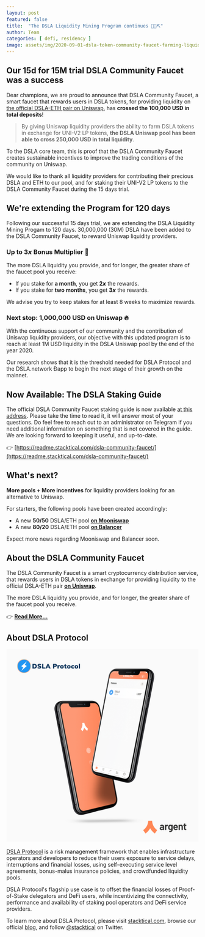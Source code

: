 ```yaml
---
layout: post
featured: false
title:  "The DSLA Liquidity Mining Program continues 🦄💎⛏"
author: Team
categories: [ defi, residency ]
image: assets/img/2020-09-01-dsla-token-community-faucet-farming-liquidity-mining-update.jpg
---
```


## Our 15d for 15M trial DSLA Community Faucet was a success

Dear champions, we are proud to announce that DSLA Community Faucet, a smart faucet that rewards users in DSLA tokens, for providing liquidity on [the official DSLA-ETH pair on Uniswap](https://uniswap.info/pair/0xd0fbb87e47da9987d345dbdf3a34d4266cf5ebe9), has **crossed the 100,000 USD in total deposits**!  

> By giving Uniswap liquidity providers the ability to farm DSLA tokens in exchange for UNI-V2 LP tokens, **the DSLA Uniswap pool has been able to cross 250,000 USD in total liquidity**.  

To the DSLA core team, this is proof that the DSLA Community Faucet creates sustainable incentives to improve the trading conditions of the community on Uniswap. 

We would like to thank all liquidity providers for contributing their precious DSLA and ETH to our pool, and for staking their UNI-V2 LP tokens to the DSLA Community Faucet during the 15 days trial.

## We're extending the Program for 120 days

Following our successful 15 days trial, we are extending the DSLA Liquidity Mining Progam to 120 days. 30,000,000 (30M) DSLA have been added to the DSLA Community Faucet, to reward Uniswap liquidity providers.

### Up to 3𝙭 Bonus Multiplier 🐋

The more DSLA liquidity you provide, and for longer, the greater share of the faucet pool you receive:

* If you stake for **a month**, you get **2𝙭** the rewards.  
* If you stake for **two months**, you get **3𝙭** the rewards.   

We advise you try to keep stakes for at least 8 weeks to maximize rewards.

### Next stop: 1,000,000 USD on Uniswap 🔥

With the continuous support of our community and the contribution of Uniswap liquidity providers, our objective with this updated program is to reach at least 1M USD liquidity in the DSLA Uniswap pool by the end of the year 2020. 

Our research shows that it is the threshold needed for DSLA Protocol and the DSLA.network Ðapp to begin the next stage of their growth on the mainnet.

## Now Available: The DSLA Staking Guide

The official DSLA Community Faucet staking guide is now available [at this address](https://readme.stacktical.com/dsla-community-faucet/). Please take the time to read it, it will answer most of your questions. Do feel free to reach out to an administrator on Telegram if you need additional information on something that is not covered in the guide. We are looking forward to keeping it useful, and up-to-date.
 
👉 [https://readme.stacktical.com/dsla-community-faucet/](https://readme.stacktical.com/dsla-community-faucet/)

## What's next?

**More pools + More incentives** for liquidity providers looking for an alternative to Uniswap. 

For starters, the following pools have been created accordingly:

* A new **50/50** DSLA/ETH pool **[on Mooniswap](https://mooniswap.info/pair/0xd3FE251864dD3D69D47EBB0F530c8541856aA6BB)**
* A new **80/20** DSLA/ETH pool **[on Balancer](https://pools.balancer.exchange/#/pool/0xdff4f867855fd7db4d240b60fd0a88f6a049427a/)**

Expect more news regarding Mooniswap and Balancer soon.

## About the DSLA Community Faucet

The DSLA Community Faucet is a smart cryptocurrency distribution service, that rewards users in DSLA tokens in exchange for providing liquidity to the official DSLA-ETH pair **[on Uniswap](https://uniswap.info/pair/0xd0fbb87e47da9987d345dbdf3a34d4266cf5ebe9)**. 

The more DSLA liquidity you provide, and for longer, the greater share of the faucet pool you receive.

👉 **[Read More...](https://readme.stacktical.com/dsla-community-faucet)**


## About DSLA Protocol

[![DSLA Token, now on Argent wallet](/assets/img/2020-08-26-dsla-token-available-on-Argent-keyless-wallet-screenshot.jpg)](https://stacktical.com)

[DSLA Protocol](https://stacktical.com) is a risk management framework that enables infrastructure operators and developers to reduce their users exposure to service delays, interruptions and financial losses, using self-executing service level agreements, bonus-malus insurance policies, and crowdfunded liquidity pools.

DSLA Protocol's flagship use case is to offset the financial losses of Proof-of-Stake delegators and DeFi users, while incentivizing the connectivity, performance and availability of staking pool operators and DeFi service providers.

To learn more about DSLA Protocol, please visit [stacktical.com](https://stacktical.com), browse our official [blog](https://blog.stacktical.com), and follow [@stacktical](https://twitter.com/Stacktical) on Twitter.